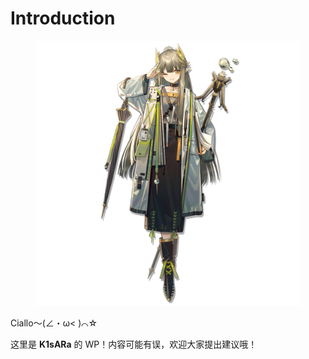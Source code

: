 # Introduction

<figure><img src=".gitbook/assets/立绘_缪尔赛思_1.png" alt="" width="563"><figcaption></figcaption></figure>

Ciallo～(∠・ω< )⌒☆

这里是 **K1sARa** 的 WP！内容可能有误，欢迎大家提出建议哦！
